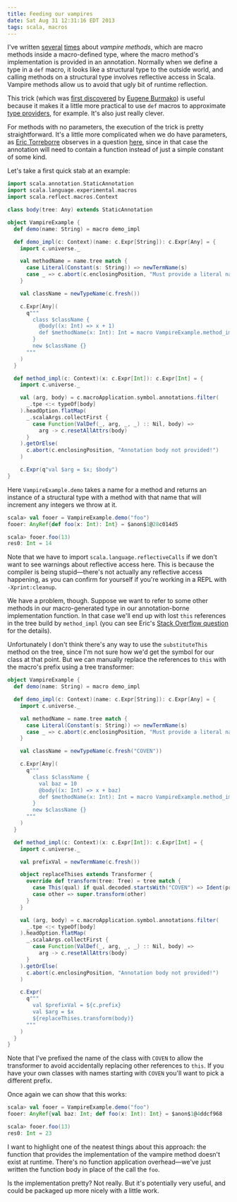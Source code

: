 ```yaml
---
title: Feeding our vampires
date: Sat Aug 31 12:31:16 EDT 2013
tags: scala, macros
---
```


I've written [several](http://meta.plasm.us/posts/2013/07/12/vampire-methods-for-structural-types/)
[times](http://stackoverflow.com/a/18485004/334519)
about _vampire methods_, which are macro
methods inside a macro-defined type, where the macro method's implementation is provided in
an annotation. Normally when we define a type in a `def` macro, it looks like
a structural type to the outside world, and calling methods on a structural
type involves reflective access in Scala. Vampire methods allow us to avoid that ugly
bit of runtime reflection.

This trick (which was [first discovered](https://twitter.com/xeno_by/status/355003437844398083)
by [Eugene Burmako](https://twitter.com/xeno_by)) is useful because it makes
it a little more practical to use `def` macros to approximate
[type providers](http://meta.plasm.us/posts/2013/07/11/fake-type-providers-part-2/),
for example.
It's also just really clever.

For methods with no parameters, the execution of the trick is pretty straightforward.
It's a little more complicated when we do have parameters,
as [Eric Torreborre](http://etorreborre.blogspot.com/)
observes in a question [here](http://stackoverflow.com/q/18523871/334519), since in that
case the annotation will need to contain a function instead of just a simple
constant of some kind.

<!-- MORE -->

Let's take a first quick stab at an example:

``` scala
import scala.annotation.StaticAnnotation
import scala.language.experimental.macros
import scala.reflect.macros.Context

class body(tree: Any) extends StaticAnnotation

object VampireExample {
  def demo(name: String) = macro demo_impl

  def demo_impl(c: Context)(name: c.Expr[String]): c.Expr[Any] = {
    import c.universe._

    val methodName = name.tree match {
      case Literal(Constant(s: String)) => newTermName(s)
      case _ => c.abort(c.enclosingPosition, "Must provide a literal name!")
    }

    val className = newTypeName(c.fresh())

    c.Expr[Any](
      q"""
        class $className {
          @body((x: Int) => x + 1)
          def $methodName(x: Int): Int = macro VampireExample.method_impl
        }
        new $className {}
      """
    )
  }

  def method_impl(c: Context)(x: c.Expr[Int]): c.Expr[Int] = {
    import c.universe._

    val (arg, body) = c.macroApplication.symbol.annotations.filter(
      _.tpe <:< typeOf[body]
    ).headOption.flatMap(
      _.scalaArgs.collectFirst {
        case Function(ValDef(_, arg, _, _) :: Nil, body) =>
          arg -> c.resetAllAttrs(body)
      }
    ).getOrElse(
      c.abort(c.enclosingPosition, "Annotation body not provided!")
    )

    c.Expr(q"val $arg = $x; $body")
}
```

Here `VampireExample.demo` takes a name for a method and returns an instance
of a structural type with a method with that name that will increment any
integers we throw at it.

``` scala
scala> val fooer = VampireExample.demo("foo")
fooer: AnyRef{def foo(x: Int): Int} = $anon$1@28c014d5

scala> fooer.foo(13)
res0: Int = 14
```

Note that we have to import `scala.language.reflectiveCalls` if we don't
want to see warnings about reflective access here. This is because the compiler
is being stupid—there's not actually any reflective access happening, as you
can confirm for yourself if you're working in a REPL with `-Xprint:cleanup`.

We have a problem, though. Suppose we want to refer to some other methods
in our macro-generated type in our annotation-borne implementation function.
In that case we'll end up with lost `this` references in the tree build
by `method_impl` (you can see Eric's
[Stack Overflow question](http://stackoverflow.com/q/18523871/334519) for the details).

Unfortunately I don't think there's any way to use the `substituteThis` method
on the tree, since I'm not sure how we'd get the symbol for our class at that point.
But we can manually replace the references to `this` with the macro's prefix using
a tree transformer:

``` scala
object VampireExample {
  def demo(name: String) = macro demo_impl

  def demo_impl(c: Context)(name: c.Expr[String]): c.Expr[Any] = {
    import c.universe._

    val methodName = name.tree match {
      case Literal(Constant(s: String)) => newTermName(s)
      case _ => c.abort(c.enclosingPosition, "Must provide a literal name!")
    }

    val className = newTypeName(c.fresh("COVEN"))

    c.Expr[Any](
      q"""
        class $className {
          val baz = 10
          @body((x: Int) => x + baz)
          def $methodName(x: Int): Int = macro VampireExample.method_impl
        }
        new $className {}
      """
    )
  }

  def method_impl(c: Context)(x: c.Expr[Int]): c.Expr[Int] = {
    import c.universe._

    val prefixVal = newTermName(c.fresh())

    object replaceThises extends Transformer {
      override def transform(tree: Tree) = tree match {
        case This(qual) if qual.decoded.startsWith("COVEN") => Ident(prefixVal)
        case other => super.transform(other)
      }
    }

    val (arg, body) = c.macroApplication.symbol.annotations.filter(
      _.tpe <:< typeOf[body]
    ).headOption.flatMap(
      _.scalaArgs.collectFirst {
        case Function(ValDef(_, arg, _, _) :: Nil, body) =>
          arg -> c.resetAllAttrs(body)
      }
    ).getOrElse(
      c.abort(c.enclosingPosition, "Annotation body not provided!")
    )

    c.Expr(
      q"""
        val $prefixVal = ${c.prefix}
        val $arg = $x
        ${replaceThises.transform(body)}
      """
    )
  }
}
```

Note that I've prefixed the name of the class with `COVEN` to allow
the transformer to avoid accidentally replacing other references to `this`.
If you have your own classes with names starting with `COVEN` you'll
want to pick a different prefix.

Once again we can show that this works:

``` scala
scala> val fooer = VampireExample.demo("foo")
fooer: AnyRef{val baz: Int; def foo(x: Int): Int} = $anon$1@4ddcf968

scala> fooer.foo(13)
res0: Int = 23
```

I want to highlight one of the neatest things about this approach: the function
that provides the implementation of the vampire method doesn't exist at runtime.
There's no function application overhead—we've just written the function body
in place of the call the `foo`.

Is the implementation pretty? Not really. But it's potentially very useful, and could be packaged up more nicely
with a little work.

